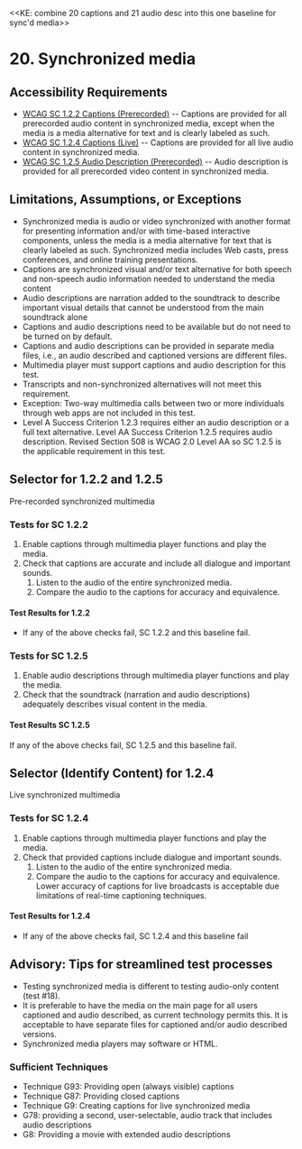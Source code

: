 <<KE: combine 20 captions and 21 audio desc into this one baseline for sync'd media>>

# 20. Synchronized media 

## Accessibility Requirements
* [WCAG SC 1.2.2 Captions (Prerecorded)](https://www.w3.org/TR/UNDERSTANDING-WCAG20/media-equiv-captions.html) -- Captions are provided for all prerecorded audio content in synchronized media, except when the media is a media alternative for text and is clearly labeled as such.
* [WCAG SC 1.2.4 Captions (Live)](https://www.w3.org/TR/UNDERSTANDING-WCAG20/media-equiv-real-time-captions.html) -- Captions are provided for all live audio content in synchronized media.
 * [WCAG SC 1.2.5 Audio Description (Prerecorded)](https://www.w3.org/TR/UNDERSTANDING-WCAG20/media-equiv-audio-desc-only.html) -- Audio description is provided for all prerecorded video content in synchronized media.
 
## Limitations, Assumptions, or Exceptions
* Synchronized media is audio or video synchronized with another format for presenting information and/or with time-based interactive components, unless the media is a media alternative for text that is clearly labeled as such. Synchronized media includes Web casts, press conferences, and online training presentations.
* Captions are synchronized visual and/or text alternative for both speech and non-speech audio information needed to understand the media content
* Audio descriptions are narration added to the soundtrack to describe important visual details that cannot be understood from the main soundtrack alone
* Captions and audio descriptions need to be available but do not need to be turned on by default.
* Captions and audio descriptions can be provided in separate media files, i.e., an audio described and captioned versions are different files.
* Multimedia player must support captions and audio description for this test.
* Transcripts and non-synchronized alternatives will not meet this requirement. 
* Exception: Two-way multimedia calls between two or more individuals through web apps are not included in this test.
* Level A Success Criterion 1.2.3 requires either an audio description or a full text alternative. Level AA Success Criterion 1.2.5 requires audio description. Revised Section 508 is WCAG 2.0 Level AA so SC 1.2.5 is the applicable requirement in this test.

## Selector for 1.2.2 and 1.2.5
Pre-recorded synchronized multimedia

### Tests for SC 1.2.2
1. Enable captions through multimedia player functions and play the media.
2.	Check that captions are accurate and include all dialogue and important sounds.
    1. Listen to the audio of the entire synchronized media.
    2. Compare the audio to the captions for accuracy and equivalence. 

#### Test Results for 1.2.2
* If any of the above checks fail, SC 1.2.2 and this baseline fail.

### Tests for SC 1.2.5
1. Enable audio descriptions through multimedia player functions and play the media.
1. Check that the soundtrack (narration and audio descriptions) adequately describes visual content in the media.

#### Test Results SC 1.2.5
If any of the above checks fail, SC 1.2.5 and this baseline fail.

## Selector (Identify Content) for 1.2.4
Live synchronized multimedia

### Tests for SC 1.2.4
1. Enable captions through multimedia player functions and play the media.
2.	Check that provided captions include dialogue and important sounds.
    1. Listen to the audio of the entire synchronized media.
    2. Compare the audio to the captions for accuracy and equivalence. Lower accuracy of captions for live broadcasts is acceptable due limitations of real-time captioning techniques.

#### Test Results for 1.2.4
* If any of the above checks fail, SC 1.2.4 and this baseline fail

## Advisory: Tips for streamlined test processes
* Testing synchronized media is different to testing audio-only content (test #18).
* It is preferable to have the media on the main page for all users captioned and audio described, as current technology permits this. It is acceptable to have separate files for captioned and/or audio described versions.
* Synchronized media players may software or HTML.

### Sufficient Techniques
* Technique G93: Providing open (always visible) captions
* Technique G87: Providing closed captions
* Technique G9: Creating captions for live synchronized media
* G78: providing a second, user-selectable, audio track that includes audio descriptions
* G8: Providing a movie with extended audio descriptions

